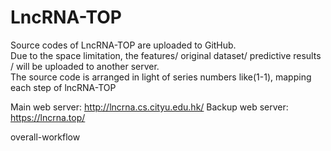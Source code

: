 # LncRNA-TOP
Source codes of LncRNA-TOP are uploaded to GitHub.  
Due to the space limitation, the features/ original dataset/ predictive results / will be uploaded to another server.  
The source code is arranged in light of series numbers like(1-1), mapping each step of lncRNA-TOP  


Main web server: http://lncrna.cs.cityu.edu.hk/
Backup web server: https://lncrna.top/

overall-workflow

